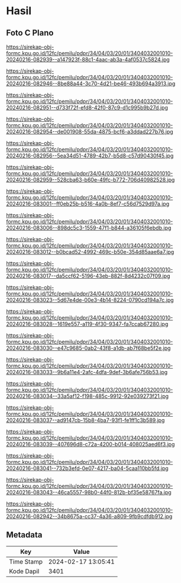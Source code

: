 # Hasil

## Foto C Plano

https://sirekap-obj-formc.kpu.go.id/12fc/pemilu/pdpr/34/04/03/20/01/3404032001010-20240216-082939--a147923f-88c1-4aac-ab3a-4af0537c5824.jpg

https://sirekap-obj-formc.kpu.go.id/12fc/pemilu/pdpr/34/04/03/20/01/3404032001010-20240216-082946--8be88a44-3c70-4d21-be46-493b694a3913.jpg

https://sirekap-obj-formc.kpu.go.id/12fc/pemilu/pdpr/34/04/03/20/01/3404032001010-20240216-082951--d733f72f-efd8-42f0-87c9-d1c995b9b27d.jpg

https://sirekap-obj-formc.kpu.go.id/12fc/pemilu/pdpr/34/04/03/20/01/3404032001010-20240216-082954--de001908-55da-4875-bcf6-a3ddad227b76.jpg

https://sirekap-obj-formc.kpu.go.id/12fc/pemilu/pdpr/34/04/03/20/01/3404032001010-20240216-082956--5ea34d51-4789-42b7-b5d8-c57d90430f45.jpg

https://sirekap-obj-formc.kpu.go.id/12fc/pemilu/pdpr/34/04/03/20/01/3404032001010-20240216-082959--528cba63-b60e-49fc-b772-706d40982528.jpg

https://sirekap-obj-formc.kpu.go.id/12fc/pemilu/pdpr/34/04/03/20/01/3404032001010-20240216-083001--ff0eb25b-b516-4a0b-8ef7-c56d7529d97a.jpg

https://sirekap-obj-formc.kpu.go.id/12fc/pemilu/pdpr/34/04/03/20/01/3404032001010-20240216-083006--898dc5c3-1559-47f1-b844-a36105f6ebdb.jpg

https://sirekap-obj-formc.kpu.go.id/12fc/pemilu/pdpr/34/04/03/20/01/3404032001010-20240216-083012--b0bcad52-4992-469c-b50e-354d85aae6a7.jpg

https://sirekap-obj-formc.kpu.go.id/12fc/pemilu/pdpr/34/04/03/20/01/3404032001010-20240216-083017--da5ccf62-5196-43eb-882f-8d4232c07f09.jpg

https://sirekap-obj-formc.kpu.go.id/12fc/pemilu/pdpr/34/04/03/20/01/3404032001010-20240216-083023--5d67e4de-00e3-4b14-8224-0790cd194a7c.jpg

https://sirekap-obj-formc.kpu.go.id/12fc/pemilu/pdpr/34/04/03/20/01/3404032001010-20240216-083028--1619e557-a119-4f30-9347-fa7ccab67280.jpg

https://sirekap-obj-formc.kpu.go.id/12fc/pemilu/pdpr/34/04/03/20/01/3404032001010-20240216-083030--e47c9685-0ab2-43f8-a1db-ab7f68be5f2e.jpg

https://sirekap-obj-formc.kpu.go.id/12fc/pemilu/pdpr/34/04/03/20/01/3404032001010-20240216-083033--9b6a11e4-2afc-4dfa-9def-3b6afe756b53.jpg

https://sirekap-obj-formc.kpu.go.id/12fc/pemilu/pdpr/34/04/03/20/01/3404032001010-20240216-083034--33a5af12-f198-485c-9912-92e039273f21.jpg

https://sirekap-obj-formc.kpu.go.id/12fc/pemilu/pdpr/34/04/03/20/01/3404032001010-20240216-083037--ad9147cb-15b8-4ba7-93f1-fe1ff1c3b589.jpg

https://sirekap-obj-formc.kpu.go.id/12fc/pemilu/pdpr/34/04/03/20/01/3404032001010-20240216-083039--407696d8-c72a-4200-b014-408025aed6f3.jpg

https://sirekap-obj-formc.kpu.go.id/12fc/pemilu/pdpr/34/04/03/20/01/3404032001010-20240216-083041--732b3efd-0e07-4217-ba04-5caa110bb5fd.jpg

https://sirekap-obj-formc.kpu.go.id/12fc/pemilu/pdpr/34/04/03/20/01/3404032001010-20240216-083043--46ca5557-98b0-44f0-812b-bf35e58767fa.jpg

https://sirekap-obj-formc.kpu.go.id/12fc/pemilu/pdpr/34/04/03/20/01/3404032001010-20240216-082942--34b8675a-cc37-4a36-a809-9fb9cdfdb912.jpg


## Metadata

| Key        | Value               |
| ---------- | ------------------- |
| Time Stamp | 2024-02-17 13:05:41 |
| Kode Dapil | 3401                |



